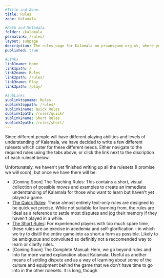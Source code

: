 ```yaml
---
#Title and Zone:
title: Rules
zone: Kalamala

#Path and Metadata
folder: /kalamala
permalink: /rules/
layout: subpage
description: The rules page for Kalamala on prawnsgame.org.uk, where you can learn how to play the abstract strategy board game Kalamala with your friends.
published: true

#Links
link1name: Home
link1path: /
link2name: Rules
link2path: /rules/
link3name: Play
link3path: /play/

#SubLinks
sublinktopname: Rules
sublinktoppath: /rules/
sublink1name: Quick Rules
sublink1path: /rules/quick/
sublink2name: Short Rules
sublink2path: /rules/short/
---
```


Since different people will have different playing abilities and levels of understanding of Kalamala, we have decided to write a few different rulesets which cater for these different needs. Either navigate to the required rules using the tabs above, or click the link next to the discription of each ruleset below.

Unfortunately, we haven't yet finished writing up all the rulesets (I promise we will soon), but once we have there will be:

 - [Coming Soon] The Teaching Rules: This contains a short, visual collection of possible moves and examples to create an immediate understanding of Kalamala for those who want to learn but haven't yet played a game.
 - [The Quick Rules](/kalamala/rules/quick/): These almost entirely text-only rules are designed to be quick yet precise. While not suitable for learning from, the rules are ideal as a reference to settle most disputes and jog their memory if they haven't played in a while.
 - [The Short Rules](/kalamala/rules/short/): For experienced players with too much spare time, these rules are an execise in acedemia and self-glorification - in which we try to distill the entire game into as short a form as possible. Likely to be ambiguous and convoluted so definitly not a reccomended way to learn or clarify rules.
 - [Coming Soon] The Complete Manual: Here, we go beyond rules and into far more varied explanation about Kalamala. Useful as another means of settling dispute and as a way of learning about some of the culture and equipment behind the game that we don't have time to go into in the other rulesets. It is long, though.